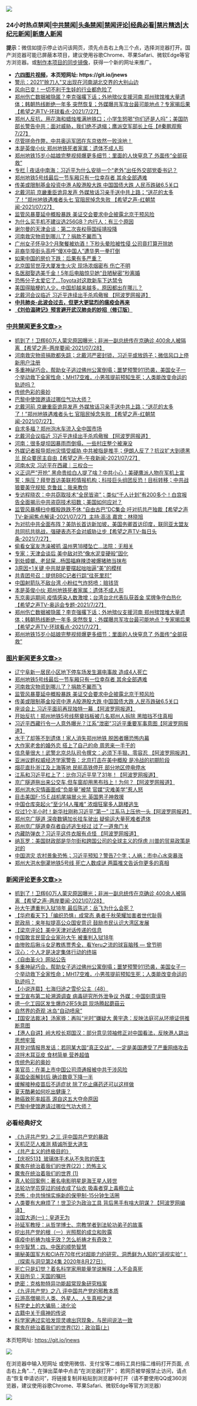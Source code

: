 ![](https://raw.githubusercontent.com/fqnews/bnews/master/64photo/fqnews-qr.jpg)

<div id="tt">
<h3>24小时热点禁闻|<a href="#%E4%B8%AD%E5%85%B1%E7%A6%81%E9%97%BB%E6%9B%B4%E5%A4%9A%E6%96%87%E7%AB%A0">中共禁闻</a>|<a href="#%E5%9B%BE%E7%89%87%E6%96%B0%E9%97%BB%E6%9B%B4%E5%A4%9A%E6%96%87%E7%AB%A0">头条禁闻</a>|<a href="#%E6%96%B0%E9%97%BB%E8%AF%84%E8%AE%BA%E6%9B%B4%E5%A4%9A%E6%96%87%E7%AB%A0">禁闻评论|<a href="#%E5%BF%85%E7%9C%8B%E7%BB%8F%E5%85%B8%E5%A5%BD%E6%96%87">经典必看|<a href="/video.md#%E7%A6%81%E7%89%87%E7%B2%BE%E9%80%89">禁片精选</a>|<a href="https://github.com/fqnews/djy/blob/master/gb/nf1351518.md#1">大纪元新闻</a>|<a href="https://github.com/fqnews/ntdtv/blob/master/gb/prog204.md#1">新唐人新闻</a></h3>
<div><b>提示：</b>微信如提示停止访问该网页，须先点击右上角三个点，选择浏览器打开。国产浏览器可能已屏蔽本项目，建议使用谷歌Chrome、苹果Safari、微软Edge等官方浏览器。或<a href="https://github.com/fqnews/bnews/blob/master/%E5%88%B6%E4%BD%9Cgit%E7%A6%81%E9%97%BB%E9%95%9C%E5%83%8F.md">制作本项目的同步镜像</a>，获得一个新的网址来推广。</div>
<ul>
<li><b><a href="http://d1.bdrive.tk/64.mp4" target="_blank">六四图片视频</a>，本页短网址: https://git.io/jnews</b></li>
<li><a href="/cbnews/20210727/1595077.md">警示：2021&quot;赊刀人&quot;又出现在河南湖北交界的大别山边</a></li>
<li><a href="/finance/20210728/1595395.md">风向已变！一切不利于生娃的行业都危险了</a></li>
<li><a href="/comments/20210728/1595340.md">郑州伤亡数据被隐匿？李克强撂下话；外地殡仪支援河南 郑州殡馆堆大量遗体；韩朝热线断绝一年多 突然恢复；外媒曝共军攻台最可能地点？专家揭后果【希望之声TV-环球看点-2021/7/27】</a></li>
<li><a href="/bannedvideo/20210728/1595447.md">郑州人反抗，用花海和蜡烛堆满地铁口；小学生怒喝“你们还是人吗”；美国防部长警告中共：面对威胁，我们绝不退缩；鹰派空军部长上任【#秦鹏观察 7/27】</a></li>
<li><a href="/bannedvideo/20210728/1595454.md">尽管拼命作弊，中共奥运军团在东京依然一败涂地！</a></li>
<li><a href="/cbnews/20210728/1595387.md">本是英俊小伙 郑州地铁死者家属：遗体不成人形</a></li>
<li><a href="/cbnews/20210728/1595320.md">郑州地铁15岁小姑娘完整视频爆更多细节：里面的人快窒息了 外面传“全部获救”</a></li>
<li><a href="/cbnews/20210727/1595293.md">专栏 | 夜话中南海：习近平为什么安排一个“老外”出任外交部党委书记？</a></li>
<li><a href="/topimagenews/20210728/1595730.md">郑州地铁5号线最后一节车厢只有一位幸存者 其余全部遇难</a></li>
<li><a href="/topimagenews/20210727/1595248.md">传美或限制基金投资中港 A股港股大跌 中国国债大跌 人民币跌破6.5关口</a></li>
<li><a href="/comments/20210728/1595690.md">北戴河前 京畿重臣诡异发声 外媒放话习亲手送中共上路；“送花的太多了！”郑州地铁遇难者头七 官阻民悼念失败 【希望之声-红朝禁闻-2021/07/27】</a></li>
<li><a href="/topimagenews/20210727/1595249.md">监管风暴蔓延中概股暴跌 美证交会要求中企披露北京干预风险</a></li>
<li><a href="/lifebaike/20210728/1595537.md">为什么买手机不建议选256GB？内行人：有三个原因</a></li>
<li><a href="/comments/20210728/1595623.md">谢尔曼的天津会谈：第二次丧权辱国绥靖投降</a></li>
<li><a href="/topimagenews/20210728/1595527.md">河南救灾物资到哪儿了？捐款不翼而飞</a></li>
<li><a href="/cnnews/20210728/1595431.md">广州女子怀孕3个月聚餐被劝酒！下秒头晕险被性侵 公司竟打算开除她</a></li>
<li><a href="/cnnews/20210728/1595419.md">非裔华埠街头高呼“傻X中国人”遭华男一拳打倒</a></li>
<li><a href="/finance/20210728/1595585.md">如果中国的房价下跌：后果有多严重？</a></li>
<li><a href="/cnnews/20210728/1595758.md">北京国贸世茂大厦发生火灾 现场浓烟密布 伤亡不明</a></li>
<li><a href="/cnnews/20210728/1595443.md">名医甜娶选美千金！5年后电脑惊见她“丑陋秘密”秒离婚</a></li>
<li><a href="/cnnews/20210728/1595591.md">恐怖分子太爱它了…Toyota对这款新车下达禁令</a></li>
<li><a href="/health/20210728/1595495.md">美国得脑梗的人少，中国却越来越多，原因都出在哪儿？</a></li>
<li><a href="/cbnews/20210728/1595673.md">北戴河会议临近 习近平连续出手杀鸡儆猴 【阿波罗网报道】</a></li>
<li><b><a href="/comments/20200211/1275071.md" target="_blank">中共肺炎-此波会过去，但更大更猛烈的瘟疫会再来</a></b></li>
<li><b><a href="/comments/20200207/1272816.md" target="_blank">《刘伯温碑记》预言避开武汉肺炎的妙招（修订版）</a></b></li>
</ul>
</div>

<div class="catlist">
<h3><a href="/cbnews/" target="_blank">中共禁闻</a><span><a href="/cbnews/" target="_blank" rel="nofollow">更多文章>></a></span></h3>
<ul>
<li><a href="/comments/20210728/1595849.md" target="_blank">抓到了！卫辉60万人蒙灾原因曝光；非洲一副总统传在京确诊 400余人被隔离 【希望之声-两岸要闻-2021/07/28】</a></li>
<li><a href="/cbnews/20210728/1595832.md" target="_blank">河南救灾物资捐款都失踪；北戴河严密封锁，习近平或放鸽子；微信风口上停新用户注册</a></li>
<li><a href="/comments/20210728/1595776.md" target="_blank">多重神祕巧合，帮助女子逃过佛州公寓倒塌；噩梦预警911恐袭，美国女子一个举动救下全家性命；MH17空难，小男孩提前预知生死；人类能改变命运的轨迹吗？</a></li>
<li><a href="/comments/20210728/1595705.md" target="_blank">传统色彩的奥妙</a></li>
<li><a href="/comments/20210728/1595695.md" target="_blank">巴黎中使馆邀请过哪位气功大师？</a></li>
<li><a href="/comments/20210728/1595690.md" target="_blank">北戴河前 京畿重臣诡异发声 外媒放话习亲手送中共上路；“送花的太多了！”郑州地铁遇难者头七 官阻民悼念失败 【希望之声-红朝禁闻-2021/07/27】</a></li>
<li><a href="/cbnews/20210728/1595675.md" target="_blank">自求多福？郑州泡水车流入全中国市场</a></li>
<li><a href="/cbnews/20210728/1595673.md" target="_blank">北戴河会议临近 习近平连续出手杀鸡儆猴 【阿波罗网报道】</a></li>
<li><a href="/cbnews/20210728/1595365.md" target="_blank">河南：很多堤坝因暴雨而倒塌，一些村庄整个被淹没</a></li>
<li><a href="/comments/20210728/1595659.md" target="_blank">外媒记者报导郑州灾情受威胁 中共被指是推手；伊朗人反了？抗议扩大到德黑兰 民众要民主自由【希望之声-午夜新闻-2021/07/27】</a></li>
<li><a href="/cbnews/20210728/1595381.md" target="_blank">河南水灾 习近平在西藏｜三权合一</a></li>
<li><a href="/comments/20210728/1595618.md" target="_blank">义正词严”开抢”  黑命贵给白人提了啥？中共小心！美硬鹰派人物在军机上宣誓；施压？拜登首访美联邦情报机构；科技巨头组团反恐！目标转移；中共战狼要美守规矩 克鲁兹：我来教你</a></li>
<li><a href="/comments/20210728/1595486.md" target="_blank">专访程晓农：中共窃取技术“全民皆盗”；类似“千人计划”有200多个！白宫报告全面揭示中共盗窃技术招数；美国如何应对？</a></li>
<li><a href="/comments/20210728/1595469.md" target="_blank">监管风暴横扫中概股跌跌不休  “自由古巴”DC集会 吁对抗共产独裁【希望之声TV-新闻焦点解读-2021/07/27】主持:高洁  嘉宾：林晓旭</a></li>
<li><a href="/comments/20210728/1595462.md" target="_blank">为对抗中共全面布阵？美防长首访新加坡，美国务卿首访印度，联同亚太盟友共同抗共挑战，强硬表态不会对威胁让步【希望之声TV-每日头条-2021/7/27】</a></li>
<li><a href="/cbnews/20210728/1595426.md" target="_blank">偷看女室友洗澡被抓 温州男18楼坠亡…法院：无相关</a></li>
<li><a href="/cbnews/20210728/1595415.md" target="_blank">专家：天津会谈后 美中敌对恐“像水泥变硬般”固化</a></li>
<li><a href="/cbnews/20210728/1595414.md" target="_blank">到处蟑螂、老鼠屎…杨国福麻辣烫被爆猪肺当抹布</a></li>
<li><a href="/cbnews/20210728/1595402.md" target="_blank">3原因+1关键 中共就是要摆起咄咄逼“美”的模样</a></li>
<li><a href="/cbnews/20210728/1595389.md" target="_blank">共青团号召：提供BBC记者行踪“往死里怼”</a></li>
<li><a href="/cbnews/20210728/1595388.md" target="_blank">中国射箭队不敌台湾 小粉红气炸怒喷：赔钱货</a></li>
<li><a href="/cbnews/20210728/1595387.md" target="_blank">本是英俊小伙 郑州地铁死者家属：遗体不成人形</a></li>
<li><a href="/comments/20210728/1595383.md" target="_blank">东京奥运期间 疫情感染人数激增；台湾台北代表队获首金 奖牌争夺白热化【希望之声TV-奥运会专题-2021/7/27】</a></li>
<li><a href="/comments/20210728/1595340.md" target="_blank">郑州伤亡数据被隐匿？李克强撂下话；外地殡仪支援河南 郑州殡馆堆大量遗体；韩朝热线断绝一年多 突然恢复；外媒曝共军攻台最可能地点？专家揭后果【希望之声TV-环球看点-2021/7/27】</a></li>
<li><a href="/cbnews/20210728/1595320.md" target="_blank">郑州地铁15岁小姑娘完整视频爆更多细节：里面的人快窒息了 外面传“全部获救”</a></li>

</ul>
</div>
<div class="catlist">
<h3><a href="/topimagenews/" target="_blank">图片新闻</a><span><a href="/topimagenews/" target="_blank" rel="nofollow">更多文章>></a></span></h3>
<ul>
<li><a href="/topimagenews/20210728/1595773.md" target="_blank">辽宁阜新一居民小区地下停车场发生漏电事故 造成4人死亡</a></li>
<li><a href="/topimagenews/20210728/1595730.md" target="_blank">郑州地铁5号线最后一节车厢只有一位幸存者 其余全部遇难</a></li>
<li><a href="/topimagenews/20210728/1595527.md" target="_blank">河南救灾物资到哪儿了？捐款不翼而飞</a></li>
<li><a href="/topimagenews/20210727/1595249.md" target="_blank">监管风暴蔓延中概股暴跌 美证交会要求中企披露北京干预风险</a></li>
<li><a href="/topimagenews/20210727/1595248.md" target="_blank">传美或限制基金投资中港 A股港股大跌 中国国债大跌 人民币跌破6.5关口</a></li>
<li><a href="/topimagenews/20210727/1595082.md" target="_blank">座谈会上 习近平面前再现独特一幕 【阿波罗网报道】</a></li>
<li><a href="/topimagenews/20210727/1595016.md" target="_blank">开始反抗！郑州地铁5号线祭奠挡板被几名郑州人拆除 黑暗挡不住真相</a></li>
<li><a href="/topimagenews/20210727/1595015.md" target="_blank">习近平西藏行令一人意外曝光？江系“泄密”习近平重要军事意图【阿波罗网报道】</a></li>
<li><a href="/topimagenews/20210727/1594820.md" target="_blank">水干了却等不到遗体！家人消失郑州地铁 脱困者曝恐怖内幕</a></li>
<li><a href="/topimagenews/20210727/1594801.md" target="_blank">大作家老舍的婚外恋 搭上了自己的命 周恩来一手干的</a></li>
<li><a href="/topimagenews/20210726/1594428.md" target="_blank">信息量很大！武警北京总队司令撰文：必须下手狠、零容忍 【阿波罗网报道】</a></li>
<li><a href="/topimagenews/20210726/1594218.md" target="_blank">亚洲议题权威经济学家警告：北京打击在美中概股 是冷战的初期阶段</a></li>
<li><a href="/topimagenews/20210726/1594119.md" target="_blank">烟花直扑浙江及上海等地 民航高铁停开 部分地区停电停水</a></li>
<li><a href="/topimagenews/20210725/1593930.md" target="_blank">江系和习近平杠上了：比你习近平早了31年！【阿波罗网报道】</a></li>
<li><a href="/topimagenews/20210725/1593795.md" target="_blank">京广隧道拖出来公交车,但车窗却用黑布挡上！为何？【阿波罗网报道】</a></li>
<li><a href="/topimagenews/20210725/1593649.md" target="_blank">郑州洪水灾情画面成“负能量”被禁 官媒“灾难美学”惹人怒</a></li>
<li><a href="/topimagenews/20210725/1593644.md" target="_blank">目击美国F-15Ｅ战机尾端冒火光 英国男子神救援</a></li>
<li><a href="/topimagenews/20210725/1593636.md" target="_blank">中国仓库突起火“至少14人罹难” 浓烟狂窜多人跳楼逃生</a></li>
<li><a href="/topimagenews/20210724/1593333.md" target="_blank">仅过1个半小时！新华社刚称习近平“第一” 江系马上压他一头【阿波罗网报道】</a></li>
<li><a href="/topimagenews/20210724/1593332.md" target="_blank">郑州京广隧道 深夜数辆加长挂车驶出 疑偷运大量死难者遗体</a></li>
<li><a href="/topimagenews/20210724/1593284.md" target="_blank">郑州京广隧道幸存者自述逃生经过 过了一道鬼门关</a></li>
<li><a href="/topimagenews/20210723/1592613.md" target="_blank">内藏防弹衣？习近平这件衣服有点怪 【阿波罗网报道】</a></li>
<li><a href="/topimagenews/20210722/1592290.md" target="_blank">纳瓦罗：美国财政部是华尔街和跨国公司的全球主义的俘虏 川普的贸易政策是对的</a></li>
<li><a href="/topimagenews/20210722/1592198.md" target="_blank">中国洪灾 农村景象恐怖；习近平预知？警告7个字；人祸：市中心水突暴涨</a></li>
<li><a href="/topimagenews/20210722/1592091.md" target="_blank">郑州大洪水倒灌地铁5号线 死亡人数成谜 两篇推文告诉你更多的真相</a></li>

</ul>
</div>
<div class="catlist">
<h3><a href="/comments/" target="_blank">新闻评论</a><span><a href="/comments/" target="_blank" rel="nofollow">更多文章>></a></span></h3>
<ul>
<li><a href="/comments/20210728/1595849.md" target="_blank">抓到了！卫辉60万人蒙灾原因曝光；非洲一副总统传在京确诊 400余人被隔离 【希望之声-两岸要闻-2021/07/28】</a></li>
<li><a href="/comments/20210728/1595838.md" target="_blank">孙大午遭重判入狱18年 最后陈述：岳飞为什么会死？</a></li>
<li><a href="/comments/20210728/1595835.md" target="_blank">【华府看天下】「编织恐惧」成常态 勇者千秋荣耀加害者世代耻辱</a></li>
<li><a href="/comments/20210728/1595822.md" target="_blank">民政局：来年拟提高公众国安意识 鼓励市民认识大湾区发展</a></li>
<li><a href="/comments/20210728/1595800.md" target="_blank">【梁京评论】美中天津对话传递的信息</a></li>
<li><a href="/comments/20210728/1595789.md" target="_blank">中国敢言民营企业家孙大午 被重判入狱18年</a></li>
<li><a href="/comments/20210728/1595764.md" target="_blank">由惨败后揪斗女足教练贾秀全，看Yeru之流的球盲脑残 — 曾节明</a></li>
<li><a href="/comments/20210728/1595786.md" target="_blank">汉心：个人才是决定集体行动的终端</a></li>
<li><a href="/comments/20210728/1595777.md" target="_blank">《自由圣火》网站公告</a></li>
<li><a href="/comments/20210728/1595776.md" target="_blank">多重神祕巧合，帮助女子逃过佛州公寓倒塌；噩梦预警911恐袭，美国女子一个举动救下全家性命；MH17空难，小男孩提前预知生死；人类能改变命运的轨迹吗？</a></li>
<li><a href="/comments/20210728/1595767.md" target="_blank">【小说连载】七海归途之雪伦公主（48）</a></li>
<li><a href="/comments/20210728/1595752.md" target="_blank">世卫宣布第二轮溯源调查 病毒研究所外泄争议 外媒：中国刻意误导</a></li>
<li><a href="/comments/20210728/1595750.md" target="_blank">德一化工园区发生爆炸2死5失踪 现场腾起蘑菇云</a></li>
<li><a href="/comments/20210728/1595738.md" target="_blank">自然界的奇观 冰岛“自动喷泉”</a></li>
<li><a href="/comments/20210728/1595728.md" target="_blank">【国安法裁决】汤家骅：再叫“光时”嫌疑大 黄宇逸：反映法庭可从环境证供推断意图</a></li>
<li><a href="/comments/20210728/1595727.md" target="_blank">【港人自讲】岭大校长郑国汉：部分意见领袖修正对中国看法，反映港人跳出思想牢笼</a></li>
<li><a href="/comments/20210728/1595726.md" target="_blank">拜登对情报界发话：若同某大国“真正交战”，一定是美国遭受了严重网络攻击</a></li>
<li><a href="/comments/20210728/1595725.md" target="_blank">凉拌木耳豆皮 食材简单 营养超值</a></li>
<li><a href="/comments/20210728/1595705.md" target="_blank">传统色彩的奥妙</a></li>
<li><a href="/comments/20210728/1595700.md" target="_blank">美官员：在美上市中国公司须通报被中共干涉风险</a></li>
<li><a href="/comments/20210728/1595699.md" target="_blank">英国全面解封后 确诊数竟下降一半</a></li>
<li><a href="/comments/20210728/1595698.md" target="_blank">缓解接种疫苗后不适症状 除了吃止痛药还可以这样做</a></li>
<li><a href="/comments/20210728/1595697.md" target="_blank">夏天酷暑如何吃出健康？</a></li>
<li><a href="/comments/20210728/1595696.md" target="_blank">肺癌致死率超高 源自这五大夺命原因</a></li>
<li><a href="/comments/20210728/1595695.md" target="_blank">巴黎中使馆邀请过哪位气功大师？</a></li>

</ul>
</div>

<div class="catlist">
<h3>必看经典好文</h3>
<ul>
<li><a href="/bookonline/20131116/201054.md" target="_blank">《九评共产党》之三 评中国共产党的暴政</a></li>
<li><a href="/comments/20210302/1496716.md" target="_blank">天机茫茫人难测 精诚所至大道生</a></li>
<li><a href="/bookwiki/20171120/858084.md" target="_blank">《共产主义的终极目的》</a></li>
<li><a href="/cbnews/20210526/1554325.md" target="_blank">【庆祝513】玻璃体手术从不失败的医生</a></li>
<li><a href="/comments/20180804/981524.md" target="_blank">魔鬼在统治着我们的世界(22)：恐怖主义</a></li>
<li><a href="/topimagenews/20180519/944624.md" target="_blank">魔鬼在统治着我们的世界 (1)</a></li>
<li><a href="/comments/20200523/1332915.md" target="_blank">真人轮回案例：著名电影明星是海王星人转世</a></li>
<li><a href="/comments/20210317/1506773.md" target="_blank">法轮功学员穿过的绒衣成了仙衣 吸毒者穿上毒瘾立止</a></li>
<li><a href="/baitai/20200711/1359005.md" target="_blank">恐怖：中共悄悄实施新的保甲制-15分钟生活圈</a></li>
<li><a href="/cnnews/20201226/1455352.md" target="_blank">人类要有大麻烦了！世卫沦为政治工具 背后黑手有啥大阴谋？【阿波罗网编译】</a></li>
<li><a href="/cbnews/20180307/911097.md" target="_blank">治国大道(一)：皇道无为</a></li>
<li><a href="/comments/20210629/1576797.md" target="_blank">孙延军教授：从哲学博士、宗教学者到法轮功弟子的故事</a></li>
<li><a href="/comments/20200629/1352460.md" target="_blank">挖出共产党的根（一）光照帮的成立和败露</a></li>
<li><a href="/comments/20200502/1322275.md" target="_blank">瘟疫中祈祷为啥无效？怎么祈祷才有奇效？</a></li>
<li><a href="/comments/20200605/783247.md" target="_blank">中华智慧：四、中医的顺势智慧</a></li>
<li><a href="/cbnews/20200828/1386804.md" target="_blank">揭秘美国军方和CIA在70年代对超能力的研究，洞悉鲜为人知的“遥视实验”！（探索与洞见第24集 2020年8月27日）</a></li>
<li><a href="/comments/20200704/1355375.md" target="_blank">死亡只是幻觉？着名科学家用能量学说解释：人不会真死</a></li>
<li><a href="/tculture/20180919/1000196.md" target="_blank">天目所见：天国的嘱托</a></li>
<li><a href="/comments/20200705/783265.md" target="_blank">绝密：克格勃特异功能超常现象研究档案</a></li>
<li><a href="/bookonline/20131116/201047.md" target="_blank">《九评共产党》之八 评中国共产党的邪教本质</a></li>
<li><a href="/comments/20200919/82684.md" target="_blank">云游高僧揭示人类、外星人、人生真相之谜</a></li>
<li><a href="/comments/20200605/783246.md" target="_blank">科学史上的大骗局：进化论</a></li>
<li><a href="/ccpdope/20200531/1337409.md" target="_blank">古籍中关于瘟神的传说</a></li>
<li><a href="/comments/20200921/1400587.md" target="_blank">科学家通过实验发现灵魂出窍现象，与民间说法一致</a></li>
<li><a href="/topimagenews/20180601/951286.md" target="_blank">魔鬼在统治着我们的世界(12)：政治篇(上)</a></li>

</ul>
</div>

本页短网址: https://git.io/jnews

![](https://raw.githubusercontent.com/fqnews/bnews/master/64photo/fqnews-qr.jpg)

在浏览器中输入短网址 或使用微信、支付宝等二维码工具扫描二维码打开页面, 点击右上角"...", 在弹出菜单中点击“在浏览器打开”； 若网页被举报禁止访问，请点击“恢复申请访问”，将链接复制并粘贴到浏览器中打开（请不要使用QQ或360浏览器，建议使用谷歌Chrome、苹果Safari、微软Edge等官方浏览器）

![](https://raw.githubusercontent.com/fqnews/bnews/master/64photo/wx.jpg)
